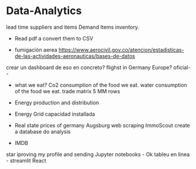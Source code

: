 # Data-Analytics


lead time suppliers and items
Demand Items
inventory.



- Read pdf a convert them to CSV

- fumigación aerea
https://www.aerocivil.gov.co/atencion/estadisticas-de-las-actividades-aeronauticas/bases-de-datos

crear un dashboard de eso en concreto? 
flighst in Germany Europe? oficial--


- what we eat?
Co2 consumption of the food we eat.
water consumption of the food we eat.
trade matrix 5 MM rows

- Energy production and distribution
- Energy Grid capacidad installada

- Real state prices of germany Augsburg web scraping ImmoScout create a database do analysis
- IMDB




star iproving my profile and sending 
Jupyter notebooks - Ok
tableu en linea - 
streamlit
React
